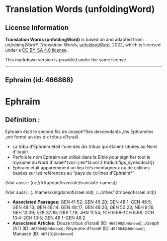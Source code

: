 # Translation Words (unfoldingWord)

## License Information

**Translation Words (unfoldingWord)** is based on and adapted from: _unfoldingWord® Translation Words_, [unfoldingWord](https://unfoldingword.org/utw), 2022, which is licensed under a [CC BY-SA 4.0 license](https://creativecommons.org/licenses/by-sa/4.0/legalcode.en).

This markdown version is provided under the same license.



--------------------------------

## Ephraim (id: 466868)

Ephraim
=======

Définition :
------------

Ephraim était le second fils de Joseph\*Ses descendants ,les Ephramites ,ont formé un des dix tribus d'Israël.

* La tribu d'Ephraim était l'une des dix tribus qui étaient situées au Nord d'Israël.
* Parfois le nom Ephraim est utilisé dans la Bible pour signifier tout le royaume du Nord d'Israël\*(voir:{:en\*ta:vol 2 traduit:figs\_synecdoch})
* Ephraim était apparemment un lieu très montagneux ou de collines basées sur les reférences au "pays de collines d'Ephraim\*"

(Voir aussi : (rc://fr/ta/man/translate/translate\-names))

(Voir aussi : (../names/kingdomofisrael.md), (../other/12tribesofisrael.md))

* **Associated Passages:** GEN 41:52; GEN 46:20; GEN 48:1; GEN 48:5; GEN 48:13; GEN 48:14; GEN 48:17; GEN 48:20; GEN 50:23; NEH 8:16; NEH 12:39; EZK 37:16; OBA 1:19; JHN 11:54; 1CH 6:66–1CH 6:69; 2CH 13:4–2CH 13:5; GEN 48:1–GEN 48:2
* **Associated Articles:** Douze tribus d'Israël (ID: `466598@Unknown`); Joseph (AT) (ID: `467064@Unknown`); Royaume d'Israël (ID: `467084@Unknown`); Manassé (ID: `467131@Unknown`)


